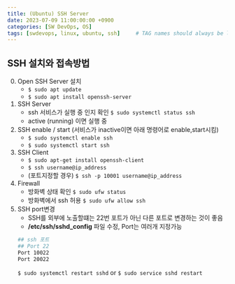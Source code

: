 ```yaml
---
title: (Ubuntu) SSH Server
date: 2023-07-09 11:00:00:00 +0900
categories: [SW DevOps, OS]
tags: [swdevops, linux, ubuntu, ssh]     # TAG names should always be lowercase
--- 
```


## SSH 설치와 접속방법 
0. Open SSH Server 설치
   - ```$ sudo apt update```
   - ```$ sudo apt install openssh-server```
1. SSH Server
   - ssh 서비스가 실행 중 인지 확인 ```$ sudo systemctl status ssh```
   - active (running) 이면 실행 중
2. SSH enable / start (서비스가 inactive이면 아래 명령어로 enable,start시킴)
   - ```$ sudo systemctl enable ssh```
   - ```$ sudo systemctl start ssh```
3. SSH Client
   - ```$ sudo apt-get install openssh-client```
   - ```$ ssh username@ip_address```
   - (포트지정할 경우) ```$ ssh -p 10001 username@ip_address```
4. Firewall
   - 방화벽 상태 확인 ```$ sudo ufw status```
   - 방화벽에서 ssh 허용 ```$ sudo ufw allow ssh```
5. SSH port변경
   - SSH를 외부에 노출할떄는 22번 포트가 아닌 다른 포트로 변경하는 것이 좋음
   - **/etc/ssh/sshd_config** 파일 수정, Port는 여러개 지정가능
   ```bash
   ## ssh 포트
   ## Port 22
   Port 10022
   Port 20022 
   ```
   ```$ sudo systemctl restart sshd``` or ```$ sudo service sshd restart```
